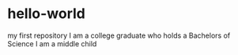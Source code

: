 # hello-world
my first repository
I am a college graduate who holds a Bachelors of Science
I am a middle child
